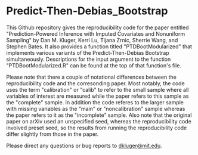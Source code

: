 # Predict-Then-Debias_Bootstrap

This Github repository gives the reproducibility code for the paper entitled "Prediction-Powered Inference with Imputed Covariates and Nonuniform Sampling" by Dan M. Kluger, Kerri Lu, Tijana Zrnic, Sherrie Wang, and Stephen Bates. It also provides a function titled "PTDBootModularized" that implements various variants of the Predict-Then-Debias Bootstrap simultaneously. Descriptions for the input argument to the function "PTDBootModularized.R" can be found at the top of that function's file.

Please note that there a couple of notational differences between the reproducibility code and the corresonding paper. Most notably, the code uses the term "calibration" or "calib" to refer to the small sample where all variables of interest are measured while the paper refers to this sample as the "complete" sample. In addition the code referes to the larger sample with missing variables as the "main" or "noncalibration" sample whereas the paper refers to it as the "incomplete" sample. Also note that the original paper on arXiv used an unspecified seed, whereas the reproducibility code involved preset seed, so the results from running the reproducibility code differ slightly from those in the paper.

Please direct any questions or bug reports to dkluger@mit.edu. 
